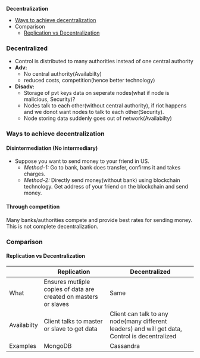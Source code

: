**Decentralization**
- [Ways to achieve decentralization](#w)
- Comparison
  - [Replication vs Decentralization](#v1)

### Decentralized
- Control is distributed to many authorities instead of one central authority
- **Adv:**
  - No central authority(Availabilty)
  - reduced costs, competition(hence better technology)
- **Disadv:**
  - Storage of pvt keys data on seperate nodes(what if node is malicious, Security)?
  - Nodes talk to each other(without central authority), if riot happens and we donot want nodes to talk to each other(Security).
  - Node storing data suddenly goes out of network(Availabilty)

<a name=w></a>
### Ways to achieve decentralization
#### Disintermediation (No intermediary)
- Suppose you want to send money to your friend in US.
  - _Method-1:_ Go to bank, bank does transfer, confirms it and takes charges.
  - _Method-2:_ Directly send money(without bank) using blockchain technology. Get address of your friend on the blockchain and send money.
#### Through competition
Many banks/authorities compete and provide best rates for sending money. This is not complete decentralization.

### Comparison
<a name=v1></a>
#### Replication vs Decentralization
||Replication|Decentralized|
|---|---|---|
|What|Ensures mutliple copies of data are created on masters or slaves|Same|
|Availabilty|Client talks to master or slave to get data|Client can talk to any node(many different leaders) and will get data, Control is decentralized|
|Examples|MongoDB|Cassandra|
